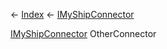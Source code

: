 ← [Index](Api-Index) ← [IMyShipConnector](Sandbox.ModAPI.Ingame.IMyShipConnector)

[IMyShipConnector](Sandbox.ModAPI.Ingame.IMyShipConnector) OtherConnector